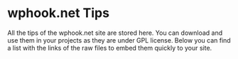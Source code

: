 # wphook.net Tips
All the tips of the wphook.net site are stored here. You can download and use them in your projects as they are under GPL license. Below you can find a list with the links of the raw files to embed them quickly to your site.
